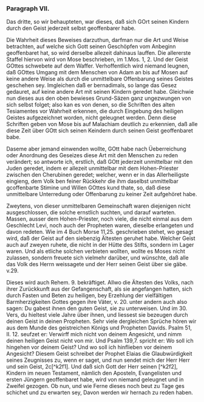 <!-- Seite 63 -->

### Paragraph VII. ###

Das dritte, so wir behaupteten, war dieses, 
daß sich GOrt seinen Kindern durch den Geist
jederzeit selbst geoffenbarer habe.

Die Wahrheit dieses Beweises darzuthun, darfman
nur die Art und Weise betrachten, auf welche sich Gott
seinen Geschöpfen vom Anbeginn geoffenbaret hat, so
wird derselbe allezeit dahinaus lauffen. Die allererste
Staffel hiervon wird von Mose beschrieben, im 1.Mos. 1, 2. 
Und der Geist GOttes schwebete auf 
dem Waffer. Verhoffentlich wird niemand leugnen, 
daß GOttes Umgang mit dem Menschen von Adam an 
bis auf Mosen auf keine andere Weise als durch die unmittelbare
Offenbarung seines Geistes geschehen sey. 
Imgleichen daß er bernadimals, so lange das Gesez gedauret, 
auf keine andere Art mit seinen Kindern geredet 
habe. Gleichwie nun dieses aus den oben bewieses 
Grund-Säzen ganz ungezwungen von sich selbst 
folget; also kan es von denen, so die Schriften des alten 
Tesiamentes vor Wahrheit erkennen, die durch
Eingebung des heiligen Geistes aufgezeichnet worden,
nicht geleugnet werden. Denn diese Schriften geben<!-- Seite 64 -->
von Mose bis auf Malachiam deutlich zu erkennien,
daß alle diese Zeit über GOtt sich seinen Keindern
durch seinen Geist geoffenbaret babe. 

Daseme aber jemand einwenden wollte, GOtt habe
nach Üeberreichung oder Anordnung des Geseizes
diese Art mit den Menschen zu reden verändert;
so antworte ich, erstlich, daß GOtt jederzeit unmittelbar
mit den Juden geredet, indem er allezeit unmittelbar
mit dem Hohen-Priester zwischen den Cherubinen
geredet; welcher, wenn er in das Allerheiligste 
eingieng, dem Volk ben feiner Rückkehr die ihm
daselbst unmittelbar gcoffenbarte Stimine und Willen
GOttes kund thate, so, daß diese unmittelbare Unterredung
oder Offenbarung zu keiner Zeit aufgehöret
habe. 

Zweytens, von dieser unmittelbaren Gemeinschaft
waren diejenigen nicht ausgeschlossen, die solche ernstlich
suchten, und darauf warteten. Massen, ausser dem
Hohen-Priester, noch viele, die nicht einmal aus dem
Geschlecht Levi, noch auch der Propheten waren, dieselbe
erlangeten und davon redeten. Wie im 4 Buch Morse
11,25. geschrieben stehet, wo gesagt wird, daß der
Geist auf den siebenzig Ältesten geruhet habe.
Welcher Geist auch auf zweyen ruhete, die nicht in der
Hütte des Stifts, sondern im Lager waren. Und als
etliche solchen verbieten wollten, wollte es Moses nicht
zulassen, sondern freuete sich vielmehr darüber, und
wünschte, daß alle das Volk des Herrn weissagete
und der Herr seinen Geist über sie gäbe. v.29.

Dieses wird auch Rehem. 9. bekräftiget. Allwo
die Ältesten des Volks, nach ihrer Zurückkunft aus
der Gefangenschaft, als sie angefangen hatten, sich
durch Fasten und Beten zu heiligen, bey Erzehlung
der vielfältigen Barmherzigkeiten Gottes gegen ihre
Väter, v. 20. unter andern auch also sagen: Du
gabest ihnen den guten Geist, sie zu unterweisen.<!-- Seite 65 -->
Und im 30. Vers, du hieltest viele Jahre über ihnen,
und liessest sie bezeugen durch deinen Geist
in deinen Propheten. Sehr viele dergleichen Sprüche
hören wir aus dem Munde des geistreichen Königs
und Propheten Davids. Psalm 51, II. 12. seufzet
er: Verwirff mich nicht von deinem Angesicht,
und nimm deinen heiligen Geist nicht von mir.
Und Psalm 139,7. spricht er: Wo soll ich hingehen
vor deinem Geist? Und wo soll ich hinflieben vor
deinem Angesicht? Diesem Geist schreibet der Prophet
Elaias die Glaubwürdigkeit seines Zeugnisses zu, 
wenn er saget, und nun sendet mich der Herr Herr
und sein Geist, 2c[^k2f1]. Und daß sich Gott der Herr seinen [^k2f2],
Kindern im neuen Testament, nämlich den Aposteln, 
Evangelisten und ersten Jüngern geoffenbaret habe,
wird von niemand geleugnet und in Zweifel gezogen.
Ob nun, und wie Ferne dieses noch beut zu Tage ges
schichet und zu erwarten sey, Davon werden wir hernach
zu reden haben.
